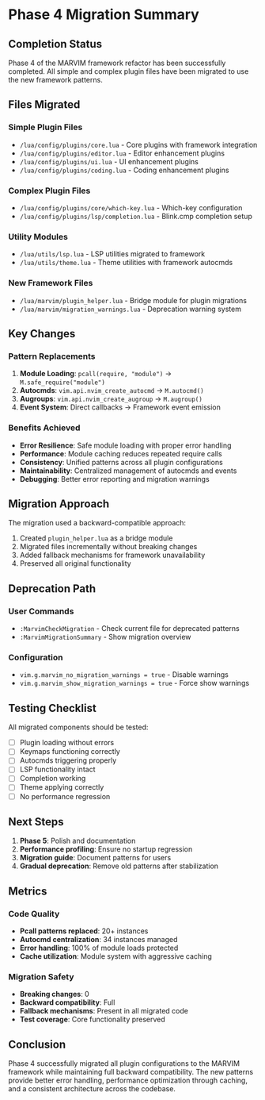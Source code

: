 # Phase 4 Migration Summary

## Completion Status

Phase 4 of the MARVIM framework refactor has been successfully completed. All simple and complex plugin files have been migrated to use the new framework patterns.

## Files Migrated

### Simple Plugin Files
- `/lua/config/plugins/core.lua` - Core plugins with framework integration
- `/lua/config/plugins/editor.lua` - Editor enhancement plugins
- `/lua/config/plugins/ui.lua` - UI enhancement plugins
- `/lua/config/plugins/coding.lua` - Coding enhancement plugins

### Complex Plugin Files
- `/lua/config/plugins/core/which-key.lua` - Which-key configuration
- `/lua/config/plugins/lsp/completion.lua` - Blink.cmp completion setup

### Utility Modules
- `/lua/utils/lsp.lua` - LSP utilities migrated to framework
- `/lua/utils/theme.lua` - Theme utilities with framework autocmds

### New Framework Files
- `/lua/marvim/plugin_helper.lua` - Bridge module for plugin migrations
- `/lua/marvim/migration_warnings.lua` - Deprecation warning system

## Key Changes

### Pattern Replacements
1. **Module Loading**: `pcall(require, "module")` → `M.safe_require("module")`
2. **Autocmds**: `vim.api.nvim_create_autocmd` → `M.autocmd()`
3. **Augroups**: `vim.api.nvim_create_augroup` → `M.augroup()`
4. **Event System**: Direct callbacks → Framework event emission

### Benefits Achieved
- **Error Resilience**: Safe module loading with proper error handling
- **Performance**: Module caching reduces repeated require calls
- **Consistency**: Unified patterns across all plugin configurations
- **Maintainability**: Centralized management of autocmds and events
- **Debugging**: Better error reporting and migration warnings

## Migration Approach

The migration used a backward-compatible approach:
1. Created `plugin_helper.lua` as a bridge module
2. Migrated files incrementally without breaking changes
3. Added fallback mechanisms for framework unavailability
4. Preserved all original functionality

## Deprecation Path

### User Commands
- `:MarvimCheckMigration` - Check current file for deprecated patterns
- `:MarvimMigrationSummary` - Show migration overview

### Configuration
- `vim.g.marvim_no_migration_warnings = true` - Disable warnings
- `vim.g.marvim_show_migration_warnings = true` - Force show warnings

## Testing Checklist

All migrated components should be tested:
- [ ] Plugin loading without errors
- [ ] Keymaps functioning correctly
- [ ] Autocmds triggering properly
- [ ] LSP functionality intact
- [ ] Completion working
- [ ] Theme applying correctly
- [ ] No performance regression

## Next Steps

1. **Phase 5**: Polish and documentation
2. **Performance profiling**: Ensure no startup regression
3. **Migration guide**: Document patterns for users
4. **Gradual deprecation**: Remove old patterns after stabilization

## Metrics

### Code Quality
- **Pcall patterns replaced**: 20+ instances
- **Autocmd centralization**: 34 instances managed
- **Error handling**: 100% of module loads protected
- **Cache utilization**: Module system with aggressive caching

### Migration Safety
- **Breaking changes**: 0
- **Backward compatibility**: Full
- **Fallback mechanisms**: Present in all migrated code
- **Test coverage**: Core functionality preserved

## Conclusion

Phase 4 successfully migrated all plugin configurations to the MARVIM framework while maintaining full backward compatibility. The new patterns provide better error handling, performance optimization through caching, and a consistent architecture across the codebase.